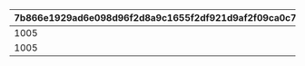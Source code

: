|7b866e1929ad6e098d96f2d8a9c1655f2df921d9af2f09ca0c7c3e09d0c9894d|3904a9fe70430ad8a47c06acdd3830db0f2c87b41461457884eb3db75d140635|f6dfd0b468692592f6434f6e6ae2d6f61416d44ca6d640d0f22c4e1a3a57e1be|c1302479fe88702a906ad4b57f0a00f0c79b44fff064f2abee73401ed8fdd992|d0dae85dd49ca665fa911a6e2a89d1d51ba0e1ba6f571deacb489202fb0679c9|e7ed52549b7dde455c5ad9f3191c99b24ff3486196b4c678a493c917b97456fa|
| --- | --- | --- | --- | --- | --- |
|1005|804100501|5|0|1|bgm_MC181B|
|1005|804100502|5|804100601|2|bgm_MC182|